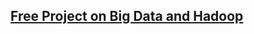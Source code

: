 ## [Free Project on Big Data and Hadoop](https://www.quora.com/Is-there-any-free-project-on-big-data-and-Hadoop-which-I-can-download-and-do-practice)
